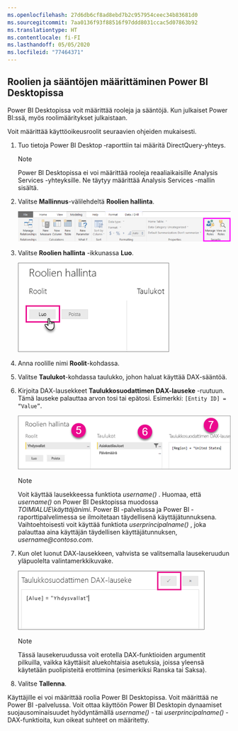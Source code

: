 ```yaml
---
ms.openlocfilehash: 27d6db6cf8ad8ebd7b2c957954ceec34b83681d0
ms.sourcegitcommit: 7aa0136f93f88516f97ddd8031ccac5d07863b92
ms.translationtype: HT
ms.contentlocale: fi-FI
ms.lasthandoff: 05/05/2020
ms.locfileid: "77464371"
---
```

## <a name="define-roles-and-rules-in-power-bi-desktop"></a>Roolien ja sääntöjen määrittäminen Power BI Desktopissa
Power BI Desktopissa voit määrittää rooleja ja sääntöjä. Kun julkaiset Power BI:ssä, myös roolimääritykset julkaistaan.

Voit määrittää käyttöoikeusroolit seuraavien ohjeiden mukaisesti.

1. Tuo tietoja Power BI Desktop ‑raporttiin tai määritä DirectQuery-yhteys.
   
   > [!NOTE]
   > Power BI Desktopissa ei voi määrittää rooleja reaaliaikaisille Analysis Services -yhteyksille. Ne täytyy määrittää Analysis Services -mallin sisältä.
   > 
   > 
2. Valitse **Mallinnus**-välilehdeltä **Roolien hallinta**.
   
   ![Valitse Roolien hallinta](./media/rls-desktop-define-roles/powerbi-desktop-security.png)
3. Valitse **Roolien hallinta** -ikkunassa **Luo**.
   
   ![Valitse Luo](./media/rls-desktop-define-roles/powerbi-desktop-security-create-role.png)
4. Anna roolille nimi **Roolit**-kohdassa. 
5. Valitse **Taulukot**-kohdassa taulukko, johon haluat käyttää DAX-sääntöä.
6. Kirjoita DAX-lausekkeet **Taulukkosuodattimen DAX-lauseke** -ruutuun. Tämä lauseke palauttaa arvon tosi tai epätosi. Esimerkki: ```[Entity ID] = “Value”```.
      
   ![Roolien hallinta -ikkuna](./media/rls-desktop-define-roles/powerbi-desktop-security-create-rule.png)

   > [!NOTE]
   > Voit käyttää lausekkeessa funktiota *username()* . Huomaa, että *username()* on Power BI Desktopissa muodossa *TOIMIALUE\käyttäjänimi*. Power BI -palvelussa ja Power BI -raporttipalvelimessa se ilmoitetaan täydellisenä käyttäjätunnuksena. Vaihtoehtoisesti voit käyttää funktiota *userprincipalname()* , joka palauttaa aina käyttäjän täydellisen käyttäjätunnuksen, *username\@contoso.com*.
   > 
   > 

7. Kun olet luonut DAX-lausekkeen, vahvista se valitsemalla lausekeruudun yläpuolelta valintamerkkikuvake.
      
   ![Vahvista DAX-lauseke](./media/rls-desktop-define-roles/powerbi-desktop-security-validate-dax.png)
   
   > [!NOTE]
   > Tässä lausekeruudussa voit erotella DAX-funktioiden argumentit pilkuilla, vaikka käyttäisit aluekohtaisia asetuksia, joissa yleensä käytetään puolipisteitä erottimina (esimerkiksi Ranska tai Saksa). 
   >
   >
   
8. Valitse **Tallenna**.

Käyttäjille ei voi määrittää roolia Power BI Desktopissa. Voit määrittää ne Power BI -palvelussa. Voit ottaa käyttöön Power BI Desktopin dynaamiset suojausominaisuudet hyödyntämällä *username()* - tai *userprincipalname()* -DAX-funktioita, kun oikeat suhteet on määritetty. 

